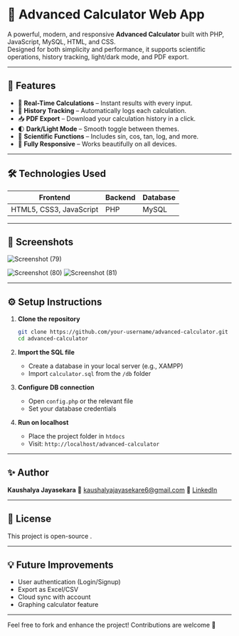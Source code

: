 
# 🧮 Advanced Calculator Web App

A powerful, modern, and responsive **Advanced Calculator** built with PHP, JavaScript, MySQL, HTML, and CSS.  
Designed for both simplicity and performance, it supports scientific operations, history tracking, light/dark mode, and PDF export.

---

## 🚀 Features

- 🎯 **Real-Time Calculations** – Instant results with every input.
- 🧠 **History Tracking** – Automatically logs each calculation.
- 📥 **PDF Export** – Download your calculation history in a click.
- 🌓 **Dark/Light Mode** – Smooth toggle between themes.
- 🧪 **Scientific Functions** – Includes sin, cos, tan, log, and more.
- 📱 **Fully Responsive** – Works beautifully on all devices.

---

## 🛠️ Technologies Used

| Frontend | Backend | Database |
|---------|---------|----------|
| HTML5, CSS3, JavaScript | PHP | MySQL |

---

## 📸 Screenshots

![Screenshot (79)](https://github.com/user-attachments/assets/c427db4b-3651-4d3b-874f-e96b2ce2c065)

![Screenshot (80)](https://github.com/user-attachments/assets/d208b285-9d42-45d7-8bbc-8fa2b24b62d2)
![Screenshot (81)](https://github.com/user-attachments/assets/8ef8cb4a-2cfc-4b09-a85f-88e191d67093)

---

## ⚙️ Setup Instructions

1. **Clone the repository**
   ```bash
   git clone https://github.com/your-username/advanced-calculator.git
   cd advanced-calculator


2. **Import the SQL file**

   * Create a database in your local server (e.g., XAMPP)
   * Import `calculator.sql` from the `/db` folder

3. **Configure DB connection**

   * Open `config.php` or the relevant file
   * Set your database credentials

4. **Run on localhost**

   * Place the project folder in `htdocs`
   * Visit: `http://localhost/advanced-calculator`

---

## ✨ Author

**Kaushalya Jayasekara**
📧 [kaushalyajayasekare6@gmail.com](mailto:kaushalyajayasekare6@gmail.com)
🔗 [LinkedIn](https://www.linkedin.com/in/kaushalyajayasekare-05941a298)

---

## 📝 License

This project is open-source .

---

## 💡 Future Improvements

* User authentication (Login/Signup)
* Export as Excel/CSV
* Cloud sync with account
* Graphing calculator feature

---

Feel free to fork and enhance the project! Contributions are welcome 💙

```
